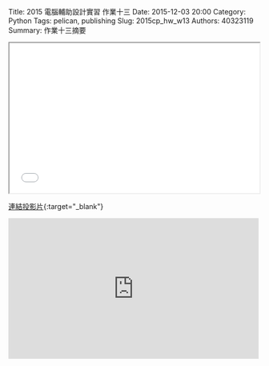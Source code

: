 Title: 2015 電腦輔助設計實習 作業十三
Date: 2015-12-03 20:00
Category: Python
Tags: pelican, publishing
Slug: 2015cp_hw_w13
Authors: 40323119
Summary: 作業十三摘要

<iframe src="simplest13.html" width="500" height="300"></iframe>

[連結投影片](simplest13.html){:target="_blank"}

<iframe src="https://player.vimeo.com/video/150805724" width="500" height="281" frameborder="0" webkitallowfullscreen mozallowfullscreen allowfullscreen></iframe>